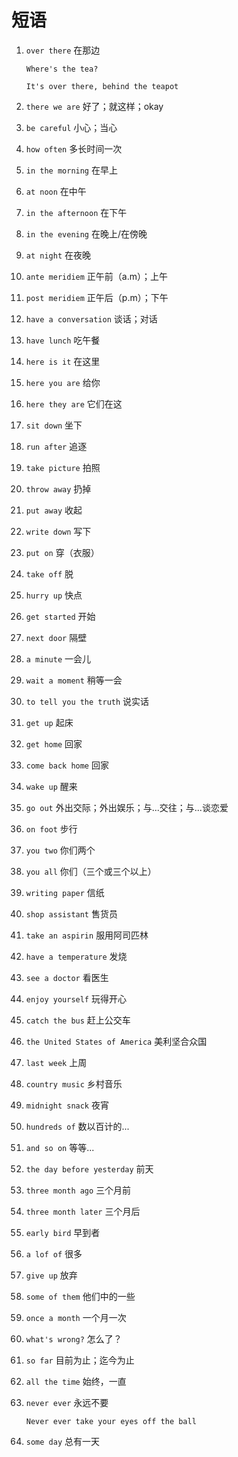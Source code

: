 # 短语

1. `over there` 在那边

   ```
   Where's the tea?

   It's over there, behind the teapot
   ```

2. `there we are` 好了；就这样；okay

3. `be careful` 小心；当心

4. `how often` 多长时间一次

5. `in the morning` 在早上

6. `at noon` 在中午

7. `in the afternoon` 在下午

8. `in the evening` 在晚上/在傍晚

9. `at night` 在夜晚

10. `ante meridiem` 正午前（a.m）；上午

11. `post meridiem` 正午后（p.m）；下午

12. `have a conversation` 谈话；对话

13. `have lunch` 吃午餐

14. `here is it` 在这里

15. `here you are` 给你

16. `here they are` 它们在这

17. `sit down` 坐下

18. `run after` 追逐

19. `take picture` 拍照

20. `throw away` 扔掉

21. `put away` 收起

22. `write down` 写下

23. `put on` 穿（衣服）

24. `take off` 脱

25. `hurry up` 快点

26. `get started` 开始

27. `next door` 隔壁

28. `a minute` 一会儿

29. `wait a moment` 稍等一会

30. `to tell you the truth` 说实话

31. `get up` 起床

32. `get home` 回家

33. `come back home` 回家

34. `wake up` 醒来

35. `go out` 外出交际；外出娱乐；与...交往；与...谈恋爱

36. `on foot` 步行

37. `you two` 你们两个

38. `you all` 你们（三个或三个以上）

39. `writing paper` 信纸

40. `shop assistant` 售货员

41. `take an aspirin` 服用阿司匹林

42. `have a temperature` 发烧

43. `see a doctor` 看医生

44. `enjoy yourself` 玩得开心

45. `catch the bus` 赶上公交车

46. `the United States of America` 美利坚合众国

47. `last week` 上周

48. `country music` 乡村音乐

49. `midnight snack` 夜宵

50. `hundreds of` 数以百计的...

51. `and so on` 等等...

52. `the day before yesterday` 前天

53. `three month ago` 三个月前

54. `three month later` 三个月后

55. `early bird` 早到者

56. `a lof of` 很多

57. `give up` 放弃

58. `some of them` 他们中的一些

59. `once a month` 一个月一次

60. `what's wrong?` 怎么了？

61. `so far` 目前为止；迄今为止

62. `all the time` 始终，一直

63. `never ever` 永远不要

    ```
    Never ever take your eyes off the ball
    ```

64. `some day` 总有一天
